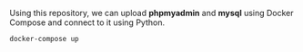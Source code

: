 Using this repository, we can upload **phpmyadmin** and **mysql** using Docker Compose and connect to it using Python.

```markdown
docker-compose up
```
